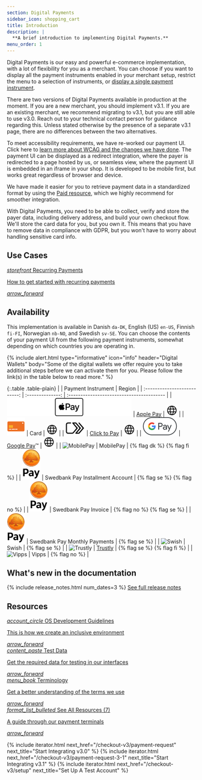 ```yaml
---
section: Digital Payments
sidebar_icon: shopping_cart
title: Introduction
description: |
  **A brief introduction to implementing Digital Payments.**
menu_order: 1
---
```


Digital Payments is our easy and powerful e-commerce implementation, with a lot
of flexibility for you as a merchant. You can choose if you want to display all
the payment instruments enabled in your merchant setup, restrict the menu to a
selection of instruments, or
[display a single payment instrument][instrument-mode].

There are two versions of Digital Payments available in production at the
moment. If you are a new merchant, you should implement v3.1. If you are an
existing merchant, we recommend migrating to v3.1, but you are still able to use
v3.0. Reach out to your technical contact person for guidance regarding this.
Unless stated otherwise by the presence of a separate v3.1 page, there are no
differences between the two alternatives.

To meet accessibility requirements, we have re-worked our payment UI. Click here
to [learn more about WCAG and the changes we have done][wcag-presentation]. The
payment UI can be displayed as a redirect integration, where the payer is
redirected to a page hosted by us, or seamless view, where the payment UI is
embedded in an iframe in your shop. It is developed to be mobile first, but
works great regardless of browser and device.

We have made it easier for you to retrieve payment data in a standardized format
by using the [Paid resource][paid], which we highly recommend for smoother
integration.

With Digital Payments, you need to be able to collect, verify and store the
payer data, including delivery address, and build your own checkout flow. We'll
store the card data for you, but you own it. This means that you have to remove
data in compliance with GDPR, but you won't have to worry about handling
sensitive card info.

## Use Cases
<div class="row mt-4">
    <div class="col-xxl-3 col-xl-6 col-lg-6 d-flex">
       <a href="/checkout-v3/use-cases/recurring" class="dx-card">
         <span class="dx-card-icon">
            <i class="material-icons-outlined">
                storefront
            </i>
         </span>
         <span class="dx-card-content">
            <span class="h4">Recurring Payments</span>
            <span><p>How to get started with recurring payments</p>
            </span>
         </span>
         <i class="material-icons">arrow_forward</i>
      </a>
    </div>
</div>

## Availability

This implementation is available in Danish `da-DK`, English (US) `en-US`,
Finnish `fi-FI`, Norwegian `nb-NO`, and Swedish `sv-SE`. You can choose the
contents of your payment UI from the following payment instruments, somewhat
depending on which countries you are operating in.

{% include alert.html type="informative" icon="info" header="Digital Wallets"
body="Some of the digital wallets we offer require you to take additional steps
before we can activate them for you. Please follow the link(s) in the table
below to read more." %}

{:.table .table-plain}
|        | Payment Instrument | Region                                    |
| :--------------------------: | :--------------: | :---------------------------------------- |
| ![Apple Pay][apple-pay-logo]     | [Apple Pay][apple-pay]           |  ![EarthIcon][earth-icon]    |
| ![Card][card-icon]               | Card                             |  ![EarthIcon][earth-icon]    |
| ![Click to Pay][c2p-logo]        | [Click to Pay][click-to-pay]     |  ![EarthIcon][earth-icon]    |
| ![Google Pay][google-pay-logo]   | [Google Pay][google-pay]&trade;  |  ![EarthIcon][earth-icon]    |
| ![MobilePay][mobilepay-logo]     | MobilePay                        | {% flag dk %} {% flag fi %}  |
| ![Swedbank Pay][swp-logo]        | Swedbank Pay Installment Account | {% flag se %} {% flag no %}  |
| ![Swedbank Pay][swp-logo]        | Swedbank Pay Invoice             | {% flag no %} {% flag se %}  |
| ![Swedbank Pay][swp-logo]        | Swedbank Pay Monthly Payments    | {% flag se %}                |
| ![Swish][swish-logo]             | Swish                            | {% flag se %}                |
| ![Trustly][trustly-logo]         | [Trustly][trustly]               | {% flag se %} {% flag fi %}  |
| ![Vipps][vipps-logo]             | Vipps                            | {% flag no %}                |

## What's new in the documentation

  {% include release_notes.html num_dates=3 %}
  <a href="/checkout-v3/resources/release-notes">See full release notes</a>

## Resources

<div class="row mt-4">
    <div class="col-xxl-3 col-xl-6 col-lg-6 d-flex">
       <a href="/checkout-v3/resources/development-guidelines/" class="dx-card">
         <span class="dx-card-icon">
            <i class="material-icons-outlined">
                account_circle
            </i>
         </span>
         <span class="dx-card-content">
            <span class="h4">OS Development Guidelines</span>
            <span><p>This is how we create an inclusive environment</p>
            </span>
         </span>
         <i class="material-icons">arrow_forward</i>
      </a>
    </div>
    <div class="col-xxl-3 col-xl-6 col-lg-6 d-flex">
      <a href="/checkout-v3/resources/test-data" class="dx-card">
         <span class="dx-card-icon">
            <i class="material-icons">
                content_paste
            </i>
         </span>
         <span class="dx-card-content">
           <span class="h4">Test Data</span>
           <span><p>Get the required data for testing in our interfaces</p>
           </span>
         </span>
        <i class="material-icons">arrow_forward</i>
      </a>
    </div>
    <div class="col-xxl-3 col-xl-6 col-lg-6 d-flex">
      <a href="/checkout-v3/resources/terminology" class="dx-card">
         <span class="dx-card-icon">
            <i class="material-icons">
                menu_book
            </i>
         </span>
         <span class="dx-card-content">
           <span class="h4">Terminology</span>
           <span><p>Get a better understanding of the terms we use</p>
           </span>
         </span>
        <i class="material-icons">arrow_forward</i>
      </a>
    </div>
    <div class="col-xxl-3 col-xl-6 col-lg-6 d-flex">
      <a href="/checkout-v3/resources/" class="dx-card">
         <span class="dx-card-icon">
            <i class="material-icons">
                format_list_bulleted
            </i>
         </span>
         <span class="dx-card-content">
           <span class="h4">See All Resources (7)</span>
           <span><p>A guide through our payment terminals</p>
           </span>
         </span>
        <i class="material-icons">arrow_forward</i>
      </a>
    </div>
</div>

{% include iterator.html next_href="/checkout-v3/payment-request"
                         next_title="Start Integrating v3.0" %}
{% include iterator.html next_href="/checkout-v3/payment-request-3-1"
                         next_title="Start Integrating v3.1" %}
{% include iterator.html next_href="/checkout-v3/setup"
                         next_title="Set Up A Test Account" %}

[apple-pay]: /checkout-v3/payment-presentations#apple-pay
[apple-pay-logo]:/assets/img/applepay-logo.svg
[click-to-pay]: /checkout-v3/payment-presentations#click-to-pay
[c2p-logo]:/assets/img/clicktopay-logo.svg
[card-icon]: /assets/img/new-card-icon.svg
[earth-icon]: /assets/img/globe-icon.png
[google-pay]: /checkout-v3/payment-presentations#google-pay
[google-pay-logo]: /assets/img/googlepay-logo.svg
[mobilepay-logo]: /assets/img/icon-mobilepay-simple.svg
[vipps-logo]: /assets/img/icon-vipps-simple.svg
[swp-logo]: /assets/img/swedbank-pay-vertical-black.svg
[swish-logo]: /assets/img/icon-swish-simple.svg
[trustly-logo]: /assets/img/icon-trustly-simple.svg
[wcag-presentation]: https://www.swedbankpay.com/information/wcag
[paid]: /checkout-v3/features/technical-reference/resource-sub-models#paid
[trustly]: /checkout-v3/payment-presentations#trustly
[instrument-mode]: /checkout-v3/features/optional/instrument-mode
[migration-guide]: /checkout-v3/resources/migration-guide
